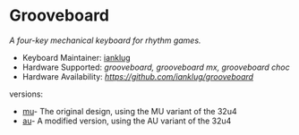 # Grooveboard

*A four-key mechanical keyboard for rhythm games.*

* Keyboard Maintainer: [ianklug](https://github.com/ianklug)
* Hardware Supported: *grooveboard, grooveboard mx, grooveboard choc*
* Hardware Availability: *https://github.com/ianklug/grooveboard*

versions:
* [mu](./mu/)- The original design, using the MU variant of the 32u4
* [au](./au/)- A modified version, using the AU variant of the 32u4
